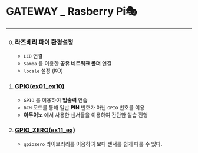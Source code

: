 # GATEWAY _ Rasberry Pi🎭
---
0. ### 라즈베리 파이 환경설정
	- `LCD` 연결
    - `Samba` 를 이용한 **공유 네트워크 폴더** 연결
    - `locale` 설정 (KO)

1. ### [GPIO(ex01_ex10)](./GPIO(ex01_ex10)/)
	- `GPIO` 를 이용하여 **입출력** 연습
    - `BCM` 모드를 통해 일반 **PIN** 번호가 아닌 `GPIO` 번호를 이용
    - **아두이노** 에서 사용한 센서들을 이용하여 간단한 실습 진행
2. ### [GPIO_ZERO(ex11_ex)](./GPIO_ZERO/)
    - `gpiozero` 라이브러리를 이용하여 보다 센서를 쉽게 다룰 수 있다.